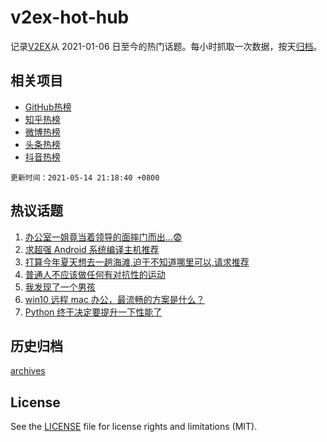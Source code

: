 # v2ex-hot-hub

 记录[V2EX](https://www.v2ex.com/)从 2021-01-06 日至今的热门话题。每小时抓取一次数据，按天[归档](archives)。
 
 ## 相关项目

- [GitHub热榜](https://github.com/snaildev/github-hot-hub)
- [知乎热榜](https://github.com/snaildev/zhihu-hot-hub)
- [微博热榜](https://github.com/snaildev/weibo-hot-hub)
- [头条热榜](https://github.com/snaildev/toutiao-hot-hub)
- [抖音热榜](https://github.com/snaildev/douyin-hot-hub)


 `更新时间：2021-05-14 21:18:40 +0800`

## 热议话题

1. [办公室一姐竟当着领导的面摔门而出...😨](https://www.v2ex.com/t/776840)
1. [求超强 Android 系统编译主机推荐](https://www.v2ex.com/t/776838)
1. [打算今年夏天想去一趟海滩,迫于不知道哪里可以,请求推荐](https://www.v2ex.com/t/776866)
1. [普通人不应该做任何有对抗性的运动](https://www.v2ex.com/t/776818)
1. [我发现了一个男孩](https://www.v2ex.com/t/776827)
1. [win10 远程 mac 办公，最流畅的方案是什么？](https://www.v2ex.com/t/776825)
1. [Python 终于决定要提升一下性能了](https://www.v2ex.com/t/776893)

## 历史归档

[archives](archives)

## License

See the [LICENSE](LICENSE) file for license rights and limitations (MIT).
